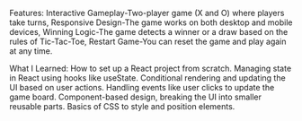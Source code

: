 
Features: Interactive Gameplay-Two-player game (X and O) where players take turns,
 Responsive Design-The game works on both desktop and mobile devices,
 Winning Logic-The game detects a winner or a draw based on the rules of Tic-Tac-Toe,
 Restart Game-You can reset the game and play again at any time.

What I Learned:
How to set up a React project from scratch.
Managing state in React using hooks like useState.
Conditional rendering and updating the UI based on user actions.
Handling events like user clicks to update the game board.
Component-based design, breaking the UI into smaller reusable parts.
Basics of CSS to style and position elements.
